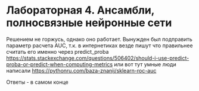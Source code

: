 # Лабораторная 4. Ансамбли, полносвязные нейронные сети

Решением не горжусь, однако оно работает.
Вынужден был подправить параметр расчета AUC, т.к. в интернетиках везде пишут что правильнее считать его именно через predict_proba
https://stats.stackexchange.com/questions/506402/should-i-use-predict-proba-or-predict-when-computing-metrics
или вот тут умные люди написали
https://pythonru.com/baza-znanij/sklearn-roc-auc

Ответы - в самом конце